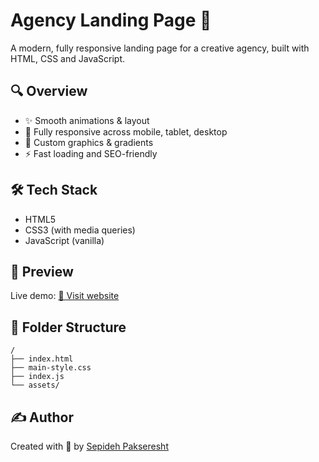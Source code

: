 
# Agency Landing Page 🚀

A modern, fully responsive landing page for a creative agency, built with HTML, CSS and JavaScript.

## 🔍 Overview

- ✨ Smooth animations & layout
- 📱 Fully responsive across mobile, tablet, desktop
- 🎨 Custom graphics & gradients
- ⚡ Fast loading and SEO-friendly

## 🛠 Tech Stack

- HTML5
- CSS3 (with media queries)
- JavaScript (vanilla)

## 📸 Preview

Live demo: [🔗 Visit website](agencylandingpage-theta.vercel.app)

## 📁 Folder Structure

```
/
├── index.html
├── main-style.css
├── index.js
└── assets/
```

## ✍️ Author

Created with 💛 by [Sepideh Pakseresht](https://github.com/Sepidehpakseresht)
